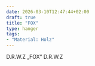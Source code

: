 ```yaml
---
date: 2026-03-10T12:47:44+02:00
draft: true
title: "FOX"
type: hanger
tags:
- "Material: Holz"
---
```

D.R.W.Z „FOX” D.R.W.Z
